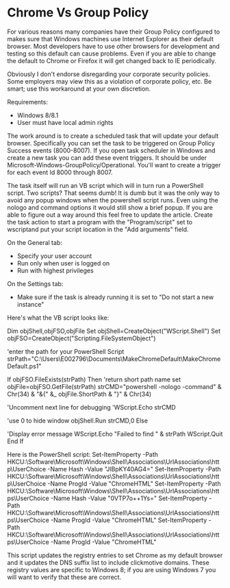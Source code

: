# Chrome Vs Group Policy

For various reasons many companies have their Group Policy configured to makes sure that Windows machines use Internet Explorer as their default browser. Most developers have to use other browsers for development and testing so this default can cause problems. Even if you are able to change the default to Chrome or Firefox it will get changed back to IE periodically.

Obviously I don't endorse disregarding your corporate security policies. Some employers may view this as a violation of corporate policy, etc. Be smart; use this workaround at your own discretion.

Requirements: 
* Windows 8/8.1
* User must have local admin rights

The work around is to create a scheduled task that will update your default browser. Specifically you can set the task to be triggered on Group Policy Success events (8000-8007). If you open task scheduler in Windows and create a new task you can add these event triggers. It should be under Microsoft-Windows-GroupPolicy/Operational. You'll want to create a trigger for each event Id 8000 through 8007.

The task itself will run an VB script which will in turn run a PowerShell script. Two scripts? That seems dumb!  It is dumb but it was the only way to avoid any popup windows when the powershell script runs. Even using the nologo and command options it would still show a brief popup. If you are able to figure out a way around this feel free to update the article.  Create the task action to start a program with the "Program/script" set to wscriptand put your script location in the "Add arguments" field. 

On the General tab:
* Specify your user account
* Run only when user is logged on
* Run with highest privileges

On the Settings tab:
* Make sure if the task is already running it is set to "Do not start a new instance"
 
Here's what the VB script looks like: 

Dim objShell,objFSO,objFile
Set objShell=CreateObject("WScript.Shell")
Set objFSO=CreateObject("Scripting.FileSystemObject")
 
'enter the path for your PowerShell Script
strPath="C:\Users\E002796\Documents\MakeChromeDefault\MakeChromeDefault.ps1"
 
If objFSO.FileExists(strPath) Then
'return short path name
set objFile=objFSO.GetFile(strPath)
strCMD="powershell -nologo -command" & Chr(34) & "&{" &_
objFile.ShortPath & "}" & Chr(34)
 
'Uncomment next line for debugging
'WScript.Echo strCMD
 
'use 0 to hide window
objShell.Run strCMD,0
Else
 
'Display error message
WScript.Echo "Failed to find " & strPath
WScript.Quit
End If

Here is the PowerShell script:
Set-ItemProperty -Path HKCU:\Software\Microsoft\Windows\Shell\Associations\UrlAssociations\http\UserChoice -Name Hash -Value "JlBpKY40AG4="
Set-ItemProperty -Path HKCU:\Software\Microsoft\Windows\Shell\Associations\UrlAssociations\http\UserChoice -Name ProgId -Value "ChromeHTML"
Set-ItemProperty -Path HKCU:\Software\Microsoft\Windows\Shell\Associations\UrlAssociations\https\UserChoice -Name Hash -Value "0VTP7o++1Ys="
Set-ItemProperty -Path HKCU:\Software\Microsoft\Windows\Shell\Associations\UrlAssociations\https\UserChoice -Name ProgId -Value "ChromeHTML"
Set-ItemProperty -Path HKCU:\Software\Microsoft\Windows\Shell\Associations\UrlAssociations\https\UserChoice -Name ProgId -Value "ChromeHTML"

This script updates the registry entries to set Chrome as my default browser and it updates the DNS suffix list to include clickmotive domains. These registry values are specific to Windows 8; if you are using Windows 7 you will want to verify that these are correct. 

